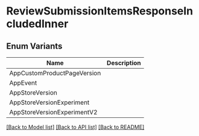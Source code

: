 # ReviewSubmissionItemsResponseIncludedInner

## Enum Variants

| Name | Description |
|---- | -----|
| AppCustomProductPageVersion |  |
| AppEvent |  |
| AppStoreVersion |  |
| AppStoreVersionExperiment |  |
| AppStoreVersionExperimentV2 |  |

[[Back to Model list]](../README.md#documentation-for-models) [[Back to API list]](../README.md#documentation-for-api-endpoints) [[Back to README]](../README.md)


